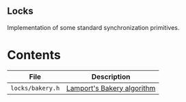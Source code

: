 Locks
-----

Implementation of some standard synchronization primitives.

# Contents
File | Description
---- | -----------
`locks/bakery.h` | [Lamport's Bakery algorithm](http://lamport.azurewebsites.net/pubs/bakery.pdf)
